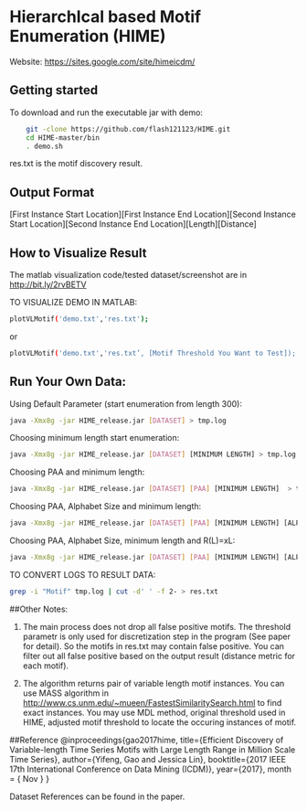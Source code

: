 # HierarchIcal based Motif Enumeration (HIME)

Website: https://sites.google.com/site/himeicdm/

## Getting started

To download and run the executable jar with demo:

```bash
	git -clone https://github.com/flash121123/HIME.git
	cd HIME-master/bin
    . demo.sh
```

res.txt is the motif discovery result. 


## Output Format

[First Instance Start Location][First Instance End Location][Second Instance Start Location][Second Instance End Location][Length][Distance]


## How to Visualize Result

The matlab visualization code/tested dataset/screenshot are in  http://bit.ly/2rvBETV

TO VISUALIZE DEMO IN MATLAB:

```bash
plotVLMotif('demo.txt','res.txt');
```

or 

```bash
plotVLMotif('demo.txt','res.txt’, [Motif Threshold You Want to Test]);
```

## Run Your Own Data:

Using Default Parameter (start enumeration from length 300):

```bash
java -Xmx8g -jar HIME_release.jar [DATASET] > tmp.log
```

Choosing minimum length start enumeration:

```bash
java -Xmx8g -jar HIME_release.jar [DATASET] [MINIMUM LENGTH] > tmp.log
```

Choosing PAA and minimum length:

```bash
java -Xmx8g -jar HIME_release.jar [DATASET] [PAA] [MINIMUM LENGTH]  > tmp.log
```


Choosing PAA, Alphabet Size and minimum length:

```bash
java -Xmx8g -jar HIME_release.jar [DATASET] [PAA] [MINIMUM LENGTH] [ALPHABET SIZE]  > tmp.log
```

Choosing PAA, Alphabet Size, minimum length and R(L)=xL:

```bash
java -Xmx8g -jar HIME_release.jar [DATASET] [PAA] [MINIMUM LENGTH] [ALPHABET SIZE] [x]  > tmp.log
```


TO CONVERT LOGS TO RESULT DATA:

```bash
grep -i "Motif" tmp.log | cut -d' ' -f 2- > res.txt
```

##Other Notes:

1. The main process does not drop all false positive motifs. The threshold parametr is only used for discretization step in the program (See paper for detail). So the motifs in res.txt may contain false positive. You can filter out all false positive based on the output result (distance metric for each motif).

2. The algorithm returns pair of variable length motif instances. You can use MASS algorithm in http://www.cs.unm.edu/~mueen/FastestSimilaritySearch.html to find exact instances. You may use MDL method, original threshold used in HIME, adjusted motif threshold to locate the occuring instances of motif.


##Reference
@inproceedings{gao2017hime,
  title={Efficient Discovery of Variable-length Time Series Motifs with Large Length Range in Million Scale Time Series},
  author={Yifeng, Gao and Jessica Lin},
  booktitle={2017 IEEE 17th International Conference on Data Mining (ICDM)},
  year={2017},
  month = { Nov }
}

Dataset References can be found in the paper.






